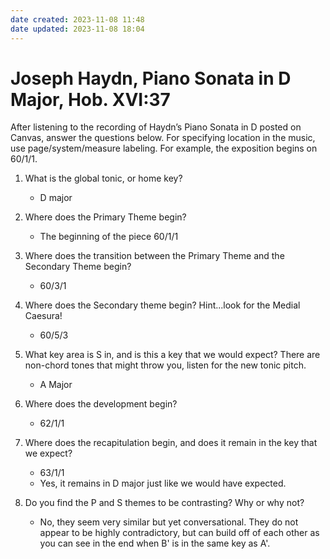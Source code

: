 ```yaml
---
date created: 2023-11-08 11:48
date updated: 2023-11-08 18:04
---
```


# Joseph Haydn, Piano Sonata in D Major, Hob. XVI:37

After listening to the recording of Haydn’s Piano Sonata in D posted on Canvas, answer the questions below. For specifying location in the music, use page/system/measure labeling. For example, the exposition begins on 60/1/1.

1. What is the global tonic, or home key?
   - D major

2. Where does the Primary Theme begin?
   - The beginning of the piece 60/1/1

3. Where does the transition between the Primary Theme and the Secondary Theme begin?
   - 60/3/1

4. Where does the Secondary theme begin? Hint...look for the Medial Caesura!
   - 60/5/3

5. What key area is S in, and is this a key that we would expect? There are non-chord tones that might throw you, listen for the new tonic pitch.
   - A Major

6. Where does the development begin?
   - 62/1/1

7. Where does the recapitulation begin, and does it remain in the key that we expect?
   - 63/1/1
   - Yes, it remains in D major just like we would have expected.

8. Do you find the P and S themes to be contrasting? Why or why not?
   - No, they seem very similar but yet conversational. They do not appear to be highly contradictory, but can build off of each other as you can see in the end when B' is in the same key as A'.

